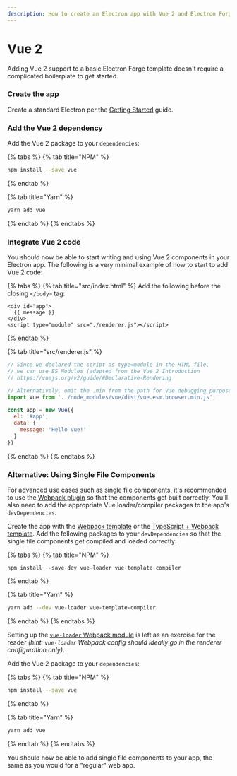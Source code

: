 ```yaml
---
description: How to create an Electron app with Vue 2 and Electron Forge
---
```


# Vue 2

Adding Vue 2 support to a basic Electron Forge template doesn't require a complicated boilerplate to get started.

### Create the app

Create a standard Electron per the [Getting Started](../../#the-basics) guide.

### Add the Vue 2 dependency

Add the Vue 2 package to your `dependencies`:

{% tabs %}
{% tab title="NPM" %}
```bash
npm install --save vue
```
{% endtab %}

{% tab title="Yarn" %}
```bash
yarn add vue
```
{% endtab %}
{% endtabs %}

### Integrate Vue 2 code

You should now be able to start writing and using Vue 2 components in your Electron app. The following is a very minimal example of how to start to add Vue 2 code:

{% tabs %}
{% tab title="src/index.html" %}
Add the following before the closing `</body>` tag:

```markup
<div id="app">
  {{ message }}
</div>
<script type="module" src="./renderer.js"></script>
```
{% endtab %}

{% tab title="src/renderer.js" %}
```javascript
// Since we declared the script as type=module in the HTML file,
// we can use ES Modules (adapted from the Vue 2 Introduction
// https://vuejs.org/v2/guide/#Declarative-Rendering

// Alternatively, omit the .min from the path for Vue debugging purposes.
import Vue from '../node_modules/vue/dist/vue.esm.browser.min.js';

const app = new Vue({
  el: '#app',
  data: {
    message: 'Hello Vue!'
  }
})
```
{% endtab %}
{% endtabs %}

### Alternative: Using Single File Components <a id="using-single-file-components"></a>

For advanced use cases such as single file components, it's recommended to use the [Webpack plugin](../../config/plugins/webpack.md) so that the components get built correctly. You'll also need to add the appropriate Vue loader/compiler packages to the app's `devDependencies`.

Create the app with the [Webpack template](../../templates/webpack-template.md) or the [TypeScript + Webpack template](../../templates/typescript-+-webpack-template.md). Add the following packages to your `devDependencies` so that the single file components get compiled and loaded correctly:

{% tabs %}
{% tab title="NPM" %}
```text
npm install --save-dev vue-loader vue-template-compiler
```
{% endtab %}

{% tab title="Yarn" %}
```bash
yarn add --dev vue-loader vue-template-compiler
```
{% endtab %}
{% endtabs %}

Setting up the [`vue-loader` Webpack module](https://vue-loader.vuejs.org/guide/#webpack-configuration) is left as an exercise for the reader _\(hint: `vue-loader` Webpack config should ideally go in the renderer configuration only\)_.

Add the Vue 2 package to your `dependencies`:

{% tabs %}
{% tab title="NPM" %}
```bash
npm install --save vue
```
{% endtab %}

{% tab title="Yarn" %}
```bash
yarn add vue
```
{% endtab %}
{% endtabs %}

You should now be able to add single file components to your app, the same as you would for a "regular" web app.

